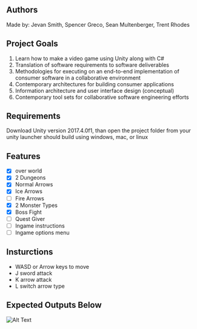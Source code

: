 ## Authors
Made by: Jevan Smith, Spencer Greco, 
Sean Multenberger, Trent Rhodes

## Project Goals
1. Learn how to make a video game using Unity along with C#
2. Translation of software requirements to software deliverables
3. Methodologies for executing on an end-to-end implementation of consumer software in a collaborative environment
4. Contemporary architectures for building consumer applications
5. Information architecture and user interface design (conceptual)
6. Contemporary tool sets for collaborative software engineering efforts

## Requirements
Download Unity version 2017.4.0f1, than open the project folder from your unity launcher
should build using windows, mac, or linux

## Features
- [x] over world
- [x] 2 Dungeons
- [x] Normal Arrows
- [x] Ice Arrows
- [ ] Fire Arrows
- [x] 2 Monster Types
- [x] Boss Fight
- [ ] Quest Giver
- [ ] Ingame instructions
- [ ] Ingame options menu

## Insturctions
- WASD or Arrow keys to move
- J sword attack
- K arrow attack
- L switch arrow type

## Expected Outputs Below
![Alt Text](https://giphy.com/gifs/l4Fduq3ucfCTwosodF/html5)
